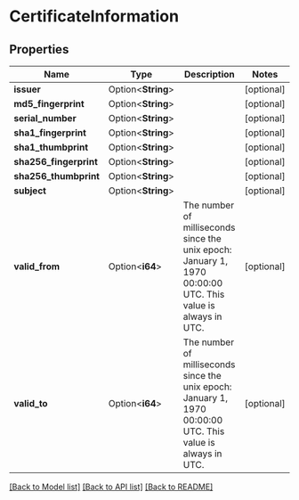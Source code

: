 # CertificateInformation

## Properties

Name | Type | Description | Notes
------------ | ------------- | ------------- | -------------
**issuer** | Option<**String**> |  | [optional]
**md5_fingerprint** | Option<**String**> |  | [optional]
**serial_number** | Option<**String**> |  | [optional]
**sha1_fingerprint** | Option<**String**> |  | [optional]
**sha1_thumbprint** | Option<**String**> |  | [optional]
**sha256_fingerprint** | Option<**String**> |  | [optional]
**sha256_thumbprint** | Option<**String**> |  | [optional]
**subject** | Option<**String**> |  | [optional]
**valid_from** | Option<**i64**> | The number of milliseconds since the unix epoch: January 1, 1970 00:00:00 UTC. This value is always in UTC. | [optional]
**valid_to** | Option<**i64**> | The number of milliseconds since the unix epoch: January 1, 1970 00:00:00 UTC. This value is always in UTC. | [optional]

[[Back to Model list]](../README.md#documentation-for-models) [[Back to API list]](../README.md#documentation-for-api-endpoints) [[Back to README]](../README.md)


